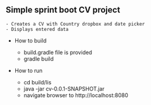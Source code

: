 
## Simple sprint boot CV project
	- Creates a CV with Country dropbox and date picker
	- Displays entered data

- How to build
	- build.gradle file is provided
	- gradle build
	
- How to run
	- cd build/lis
	- java -jar cv-0.0.1-SNAPSHOT.jar
	- navigate browser to http://localhost:8080

